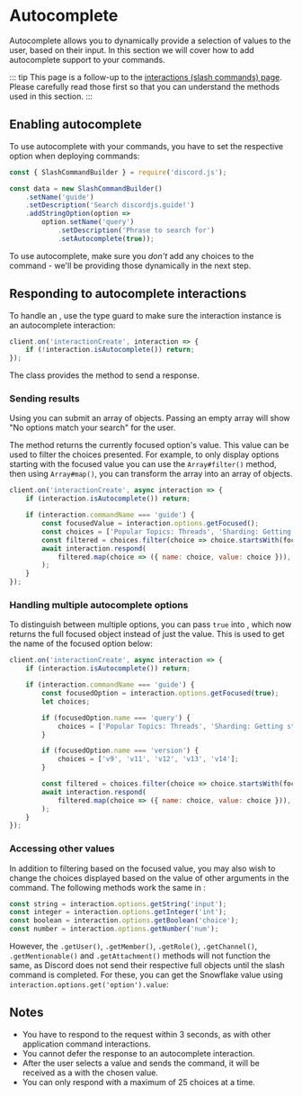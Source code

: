 # Autocomplete

Autocomplete allows you to dynamically provide a selection of values to the user, based on their input. In this section we will cover how to add autocomplete support to your commands.

::: tip
This page is a follow-up to the [interactions (slash commands) page](/interactions/slash-commands.md). Please carefully read those first so that you can understand the methods used in this section.
:::

## Enabling autocomplete

To use autocomplete with your commands, you have to set the respective option when deploying commands:

```js {9}
const { SlashCommandBuilder } = require('discord.js');

const data = new SlashCommandBuilder()
	.setName('guide')
	.setDescription('Search discordjs.guide!')
	.addStringOption(option =>
		option.setName('query')
			.setDescription('Phrase to search for')
			.setAutocomplete(true));
```

To use autocomplete, make sure you _don't_ add any choices to the command - we'll be providing those dynamically in the next step.

## Responding to autocomplete interactions

To handle an <DocsLink path="class/AutocompleteInteraction"/>, use the <DocsLink path="class/BaseInteraction?scrollTo=isAutocomplete"/> type guard to make sure the interaction instance is an autocomplete interaction:

<!-- eslint-skip -->

```js {1,4}
client.on('interactionCreate', interaction => {
	if (!interaction.isAutocomplete()) return;
});
```

The <DocsLink path="class/AutocompleteInteraction"/> class provides the <DocsLink path="class/AutocompleteInteraction?scrollTo=respond"/> method to send a response.

### Sending results

Using <DocsLink path="class/AutocompleteInteraction?scrollTo=respond" /> you can submit an array of <DocsLink path="typedef/ApplicationCommandOptionChoiceData" /> objects. Passing an empty array will show "No options match your search" for the user.

The <DocsLink path="class/CommandInteractionOptionResolver?scrollTo=getFocused" /> method returns the currently focused option's value. This value can be used to filter the choices presented. For example, to only display options starting with the focused value you can use the `Array#filter()` method, then using `Array#map()`, you can transform the array into an array of <DocsLink path="typedef/ApplicationCommandOptionChoiceData" /> objects.

```js {4-11}
client.on('interactionCreate', async interaction => {
	if (interaction.isAutocomplete()) return;

	if (interaction.commandName === 'guide') {
		const focusedValue = interaction.options.getFocused();
		const choices = ['Popular Topics: Threads', 'Sharding: Getting started', 'Library: Voice Connections', 'Interactions: Replying to slash commands', 'Popular Topics: Embed preview'];
		const filtered = choices.filter(choice => choice.startsWith(focusedValue));
		await interaction.respond(
			filtered.map(choice => ({ name: choice, value: choice })),
		);
	}
});
```

### Handling multiple autocomplete options

To distinguish between multiple options, you can pass `true` into <DocsLink path="class/CommandInteractionOptionResolver?scrollTo=getFocused"/>, which now returns the full focused object instead of just the value. This is used to get the name of the focused option below:

```js {5-16}
client.on('interactionCreate', async interaction => {
	if (interaction.isAutocomplete()) return;

	if (interaction.commandName === 'guide') {
		const focusedOption = interaction.options.getFocused(true);
		let choices;

		if (focusedOption.name === 'query') {
			choices = ['Popular Topics: Threads', 'Sharding: Getting started', 'Library: Voice Connections', 'Interactions: Replying to slash commands', 'Popular Topics: Embed preview'];
		}

		if (focusedOption.name === 'version') {
			choices = ['v9', 'v11', 'v12', 'v13', 'v14'];
		}

		const filtered = choices.filter(choice => choice.startsWith(focusedOption.value));
		await interaction.respond(
			filtered.map(choice => ({ name: choice, value: choice })),
		);
	}
});
```

### Accessing other values

In addition to filtering based on the focused value, you may also wish to change the choices displayed based on the value of other arguments in the command. The following methods work the same in <DocsLink path="class/AutocompleteInteraction"/>:

```js
const string = interaction.options.getString('input');
const integer = interaction.options.getInteger('int');
const boolean = interaction.options.getBoolean('choice');
const number = interaction.options.getNumber('num');
```

However, the `.getUser()`, `.getMember()`, `.getRole()`, `.getChannel()`, `.getMentionable()` and `.getAttachment()` methods will not function the same, as Discord does not send their respective full objects until the slash command is completed. For these, you can get the Snowflake value using `interaction.options.get('option').value`:


## Notes

- You have to respond to the request within 3 seconds, as with other application command interactions.
- You cannot defer the response to an autocomplete interaction.
- After the user selects a value and sends the command, it will be received as a <DocsLink path="class/ChatInputCommandInteraction"/> with the chosen value.
- You can only respond with a maximum of 25 choices at a time.
